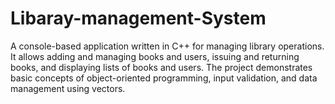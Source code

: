 # Libaray-management-System
A console-based application written in C++ for managing library operations. It allows adding and managing books and users, issuing and returning books, and displaying lists of books and users. The project demonstrates basic concepts of object-oriented programming, input validation, and data management using vectors.
